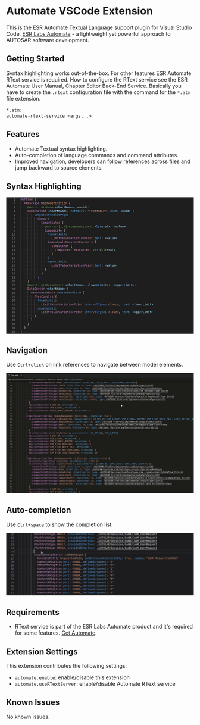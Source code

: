 # Automate VSCode Extension

This is the ESR Automate Textual Language support plugin for Visual Studio Code. [ESR Labs Automate](https://www.esrlabs.com/work/automate/) - a lightweight yet powerful approach to AUTOSAR software development.

## Getting Started
Syntax highlighting works out-of-the-box. For other features ESR Automate RText service is required. How to configure the RText service see the ESR Automate User Manual, Chapter Editor Back-End Service. Basically you have to create the `.rtext` configuration file with the command for the `*.atm` file extension.

```
*.atm:
automate-rtext-service <args...>
```

## Features

- Automate Textual syntax highlighting.
- Auto-completion of language commands and command attributes.
- Improved navigation, developers can follow references across files and jump backward to source elements.

## Syntax Highlighting
![](./images/macro.png)

## Navigation
Use `Ctrl+click` on link references to navigate between model elements.

![](./images/link.gif)

## Auto-completion
Use `Ctrl+space` to show the completion list.

![](./images/auto-completion.gif)

## Requirements

- RText service is part of the ESR Labs Automate product and it's required for some features. [Get Automate](https://www.esrlabs.com/work/automate/).

## Extension Settings

This extension contributes the following settings:

* `automate.enable`: enable/disable this extension
* `automate.useRTextServer`: enable/disable Automate RText service

## Known Issues

No known issues.
